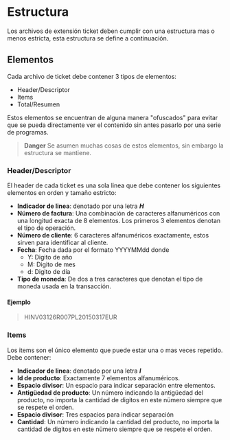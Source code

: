 # Estructura

Los archivos de extensión ticket deben cumplir con una estructura mas o menos estricta, esta estructura se define a continuación.

## Elementos

Cada archivo de ticket debe contener 3 tipos de elementos:

* Header/Descriptor
* Items
* Total/Resumen

Estos elementos se encuentran de alguna manera "ofuscados" para evitar que se pueda directamente ver el contenido sin antes pasarlo por una serie de programas.

> **Danger** Se asumen muchas cosas de estos elementos, sin embargo la estructura se mantiene.

### Header/Descriptor

El header de cada ticket es una sola linea que debe contener los siguientes elementos en orden y tamaño estricto:

* **Indicador de linea**: denotado por una letra _**H**_
* **Número de factura**: Una combinación de caracteres alfanuméricos con una longitud exacta de 8 elementos. Los primeros 3 elementos denotan el tipo de operación.
* **Número de cliente**: 6 caracteres alfanuméricos exactamente, estos sirven para identificar al cliente.
* **Fecha**: Fecha dada por el formato YYYYMMdd donde
  * Y: Digito de año
  * M: Digito de mes
  * d: Digito de día
* **Tipo de moneda**: De dos a tres caracteres que denotan el tipo de moneda usada en la transacción.

#### Ejemplo

> HINV03126R007PL20150317EUR

### Items

Los items son el único elemento que puede estar una o mas veces repetido. Debe contener:

* **Indicador de linea**: denotado por una letra _**I**_
* **Id de producto**: Exactamente 7 elementos alfanuméricos.
* **Espacio divisor**: Un espacio para indicar separación entre elementos.
* **Antigüedad de producto**: Un número indicando la antigüedad del producto, no importa la cantidad de digitos en este nümero siempre que se respete el orden.
* **Espacio divisor**: Tres espacios para indicar separación
* **Cantidad**: Un número indicando la cantidad del producto, no importa la cantidad de digitos en este nümero siempre que se respete el orden.